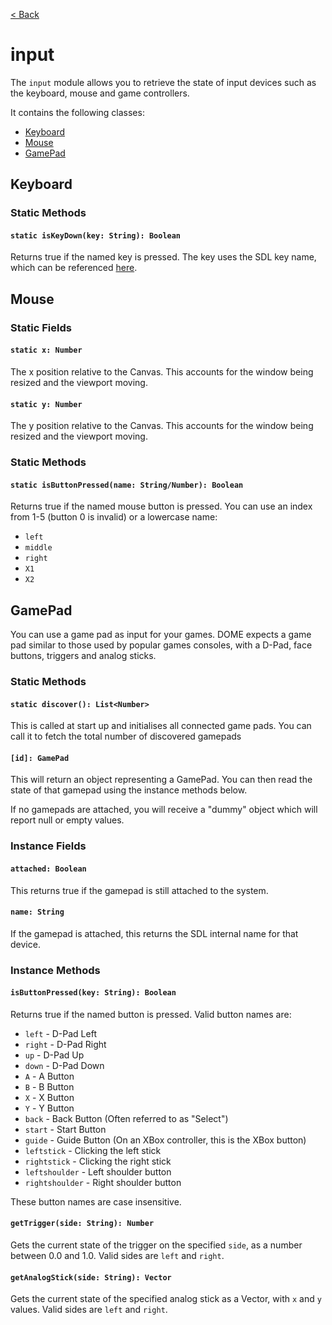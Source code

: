 [< Back](.)

input
================

The `input` module allows you to retrieve the state of input devices such as the keyboard, mouse and game controllers.

It contains the following classes:

* [Keyboard](#keyboard)
* [Mouse](#mouse)
* [GamePad](#gamepad)

## Keyboard

### Static Methods

#### `static isKeyDown(key: String): Boolean`
Returns true if the named key is pressed. The key uses the SDL key name, which can be referenced [here](https://wiki.libsdl.org/SDL_Keycode).

## Mouse

### Static Fields

#### `static x: Number`
The x position relative to the Canvas. This accounts for the window being resized and the viewport moving.

#### `static y: Number`
The y position relative to the Canvas. This accounts for the window being resized and the viewport moving.

### Static Methods

#### `static isButtonPressed(name: String/Number): Boolean`
Returns true if the named mouse button is pressed. 
You can use an index from 1-5 (button 0 is invalid) or a lowercase name:
* `left`
* `middle`
* `right`
* `X1`
* `X2`

## GamePad

You can use a game pad as input for your games. DOME expects a game pad similar to those used by popular games consoles, with a D-Pad, face buttons, triggers and analog sticks.

### Static Methods

#### `static discover(): List<Number>`
This is called at start up and initialises all connected game pads. You can call it to fetch the total number of discovered gamepads

#### `[id]: GamePad`
This will return an object representing a GamePad. You can then read the state of that gamepad using the instance methods below.

If no gamepads are attached, you will receive a "dummy" object which will report null or empty values.

### Instance Fields
#### `attached: Boolean`
This returns true if the gamepad is still attached to the system.
#### `name: String`
If the gamepad is attached, this returns the SDL internal name for that device.

### Instance Methods

#### `isButtonPressed(key: String): Boolean`
Returns true if the named button is pressed. Valid button names are:
 * `left` - D-Pad Left
 * `right` - D-Pad Right
 * `up` - D-Pad Up
 * `down` - D-Pad Down
 * `A` - A Button
 * `B` - B Button
 * `X` - X Button
 * `Y` - Y Button
 * `back` - Back Button (Often referred to as "Select")
 * `start` - Start Button
 * `guide` - Guide Button (On an XBox controller, this is the XBox button)
 * `leftstick` - Clicking the left stick
 * `rightstick` - Clicking the right stick
 * `leftshoulder` - Left shoulder button
 * `rightshoulder` - Right shoulder button

These button names are case insensitive.

#### `getTrigger(side: String): Number`
Gets the current state of the trigger on the specified `side`, as a number between 0.0 and 1.0.
Valid sides are `left` and `right`.

#### `getAnalogStick(side: String): Vector`
Gets the current state of the specified analog stick as a Vector, with `x` and `y` values. 
Valid sides are `left` and `right`.

